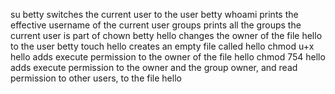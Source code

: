 su betty switches the current user to the user betty
whoami prints the effective username of the current user
groups prints all the groups the current user is part of
chown betty hello changes the owner of the file hello to the user betty
touch hello creates an empty file called hello
chmod u+x hello adds execute permission to the owner of the file hello
chmod 754 hello adds execute permission to the owner and the group owner, and read permission to other users, to the file hello
